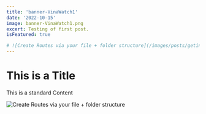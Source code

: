 ```yaml
---
title: 'banner-VinaWatch1'
date: '2022-10-15'
image: banner-VinaWatch1.png
excert: Testing of first post.
isFeatured: true

# ![Create Routes via your file + folder structure](/images/posts/geting-started/getting-started-nextjs.png)
---
```

# This is a Title
This is a standard Content

![Create Routes via your file + folder structure](banner-VinaWatch1.png)